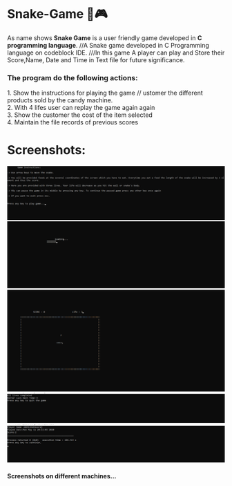 # Snake-Game 🐍🎮

As name shows <b>Snake Game</b> is a user friendly game developed in <b>C programming language</b>.
//A Snake game developed in C Programming language on codeblock IDE. 
///In this game A player can play and Store their Score,Name, Date and Time in Text file for future significance.

<h3>The program do the following actions:</h3>
1. Show the instructions for playing the game 
// ustomer the different products sold by the candy machine. 
<br/>2. With 4 lifes user can replay the game again again 
<br/>3. Show the customer the cost of the item selected
<br/>4. Maintain the file records of previous scores

# Screenshots:
![ScreenShot1](https://github.com/Abhisooraj/Snake-game/blob/master/Images/Screenshot_01.png)
![ScreenShot2](https://github.com/Abhisooraj/Snake-game/blob/master/Images/Screenshot_02.png)
![ScreenShot1](https://github.com/Abhisooraj/Snake-game/blob/master/Images/Screenshot_03.png)
![ScreenShot2](https://github.com/Abhisooraj/Snake-game/blob/master/Images/Screenshot_04.png)
![ScreenShot1](https://github.com/Abhisooraj/Snake-game/blob/master/Images/Screenshot_05.png)

<h4>Screenshots on different machines...</h4>


